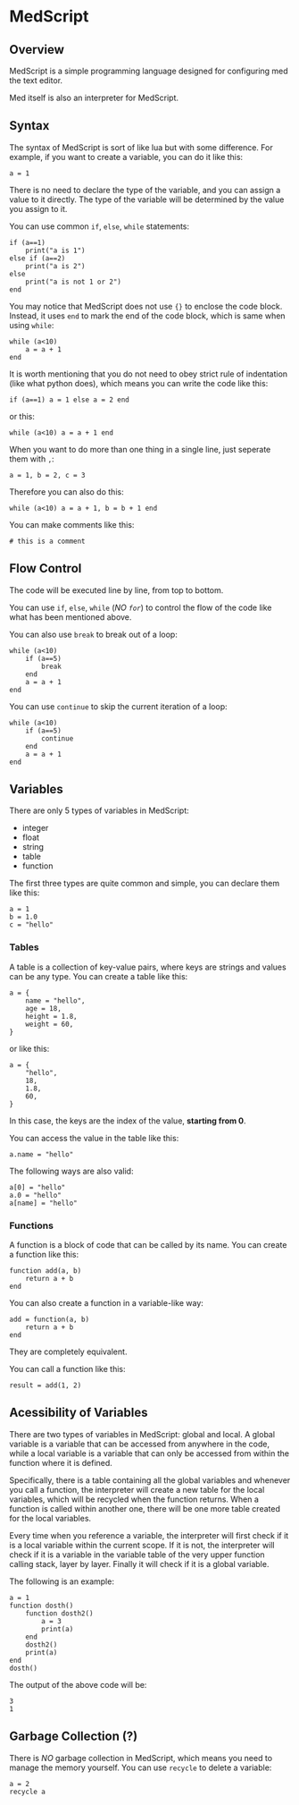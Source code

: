 # MedScript

## Overview
MedScript is a simple programming language designed for configuring med the text editor.

Med itself is also an interpreter for MedScript.

## Syntax
The syntax of MedScript is sort of like lua but with some difference. For example, if you want to create a variable, you can do it like this:
```
a = 1
```
There is no need to declare the type of the variable, and you can assign a value to it directly. The type of the variable will be determined by the value you assign to it.

You can use common `if`, `else`, `while` statements:
```
if (a==1)
    print("a is 1")
else if (a==2)
    print("a is 2")
else
    print("a is not 1 or 2")
end
```
You may notice that MedScript does not use `{}` to enclose the code block. Instead, it uses `end` to mark the end of the code block, which is same when using `while`:
```
while (a<10)
    a = a + 1
end
```
It is worth mentioning that you do not need to obey strict rule of indentation (like what python does), which means you can write the code like this:
```
if (a==1) a = 1 else a = 2 end
```
or this:
```
while (a<10) a = a + 1 end
```
When you want to do more than one thing in a single line, just seperate them with `,`:
```
a = 1, b = 2, c = 3
```
Therefore you can also do this:
```
while (a<10) a = a + 1, b = b + 1 end
```
You can make comments like this:
```
# this is a comment
```
## Flow Control
The code will be executed line by line, from top to bottom.

You can use `if`, `else`, `while` (*NO `for`*) to control the flow of the code like what has been mentioned above.

You can also use `break` to break out of a loop:
```
while (a<10)
    if (a==5)
        break
    end
    a = a + 1
end
```
You can use `continue` to skip the current iteration of a loop:
```
while (a<10)
    if (a==5)
        continue
    end
    a = a + 1
end
```
## Variables
There are only 5 types of variables in MedScript:
+ integer
+ float
+ string
+ table
+ function

The first three types are quite common and simple, you can declare them like this:
```
a = 1
b = 1.0
c = "hello"
```
### Tables
A table is a collection of key-value pairs, where keys are strings and values can be any type. You can create a table like this:
```
a = {
    name = "hello",
    age = 18,
    height = 1.8,
    weight = 60,
}
```
or like this:
```
a = {
    "hello",
    18,
    1.8,
    60,
}
```
In this case, the keys are the index of the value, **starting from 0**.

You can access the value in the table like this:
```
a.name = "hello"
```
The following ways are also valid:
```
a[0] = "hello"
a.0 = "hello"
a[name] = "hello"
```
### Functions
A function is a block of code that can be called by its name. You can create a function like this:
```
function add(a, b)
    return a + b
end
```
You can also create a function in a variable-like way:
```
add = function(a, b)
    return a + b
end
```
They are completely equivalent.

You can call a function like this:
```
result = add(1, 2)
```
## Acessibility of Variables
There are two types of variables in MedScript: global and local. A global variable is a variable that can be accessed from anywhere in the code, while a local variable is a variable that can only be accessed from within the function where it is defined.

Specifically, there is a table containing all the global variables and whenever you call a function, the interpreter will create a new table for the local variables, which will be recycled when the function returns. When a function is called within another one, there will be one more table created for the local variables.

Every time when you reference a variable, the interpreter will first check if it is a local variable within the current scope. If it is not, the interpreter will check if it is a variable in the variable table of the very upper function calling stack, layer by layer. Finally it will check if it is a global variable.

The following is an example:
```
a = 1
function dosth()
    function dosth2()
        a = 3
        print(a)
    end
    dosth2()
    print(a)
end
dosth()
```
The output of the above code will be:
```
3
1
```

## Garbage Collection (?)
There is *NO* garbage collection in MedScript, which means you need to manage the memory yourself. You can use `recycle` to delete a variable:
```
a = 2
recycle a
```
